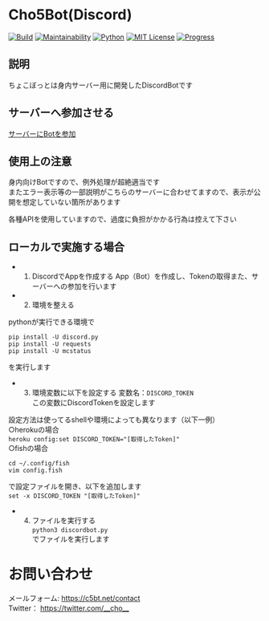 # Cho5Bot(Discord)

[![Build](https://img.shields.io/badge/build-passing-brightgreen.svg?longCache=true&style=flat)]()
[![Maintainability](https://api.codeclimate.com/v1/badges/f0c0914087d81e0922d7/maintainability)](https://codeclimate.com/github/cho5butter/AutomaticLoveReturn/maintainability)
[![Python](https://img.shields.io/badge/python-3.6.4-ff69b4.svg?longCache=true&style=flat)]()
[![MIT License](http://img.shields.io/badge/license-MIT-blue.svg?style=flat)](LICENSE)
[![Progress](https://img.shields.io/badge/progress-completion-green.svg?longCache=true&style=flat)]()


## 説明

ちょこぼっとは身内サーバー用に開発したDiscordBotです

## サーバーへ参加させる

[サーバーにBotを参加](https://discordapp.com/api/oauth2/authorize?client_id=480445512512831489&permissions=0&scope=bot)

## 使用上の注意

身内向けBotですので、例外処理が超絶適当です  
またエラー表示等の一部説明がこちらのサーバーに合わせてますので、表示が公開を想定していない箇所があります  

各種APIを使用していますので、過度に負担がかかる行為は控えて下さい  

## ローカルで実施する場合

* 1. DiscordでAppを作成する
App（Bot）を作成し、Tokenの取得また、サーバーへの参加を行います

* 2. 環境を整える

pythonが実行できる環境で  
```
pip install -U discord.py
pip install -U requests
pip install -U mcstatus
```
を実行します  

* 3. 環境変数に以下を設定する
変数名：`DISCORD_TOKEN`  
この変数にDiscordTokenを設定します  

設定方法は使ってるshellや環境によっても異なります（以下一例）  
○herokuの場合  
`heroku config:set DISCORD_TOKEN="[取得したToken]"`  
○fishの場合  
```
cd ~/.config/fish
vim config.fish
```
で設定ファイルを開き、以下を追加します  
`set -x DISCORD_TOKEN "[取得したToken]"`  

* 4. ファイルを実行する  
`python3 discordbot.py`  
でファイルを実行します  

# お問い合わせ
メールフォーム: <https://c5bt.net/contact>   
Twitter： <https://twitter.com/__cho__>
